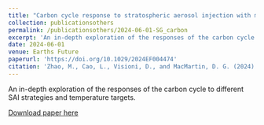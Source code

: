 ```yaml
---
title: "Carbon cycle response to stratospheric aerosol injection with multiple temperature stabilization targets and strategies"
collection: publicationsothers
permalink: /publicationsothers/2024-06-01-SG_carbon
excerpt: 'An in-depth exploration of the responses of the carbon cycle to different SAI strategies and temperature targets'
date: 2024-06-01
venue: Earths Future
paperurl: 'https://doi.org/10.1029/2024EF004474'
citation: 'Zhao, M., Cao, L., Visioni, D., and MacMartin, D. G. (2024). Carbon cycle response to stratospheric aerosol injection with multiple temperature stabilization targets and strategies. Earth's Future, 12, e2024EF004474. https://doi.org/10.1029/2024EF004474'
---
```


An in-depth exploration of the responses of the carbon cycle to different SAI strategies and temperature targets.

[Download paper here](https://doi.org/10.1029/2024EF004474)

 

